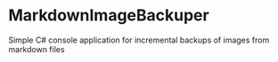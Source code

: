 # MarkdownImageBackuper
Simple C# console application for incremental backups of images from markdown files
